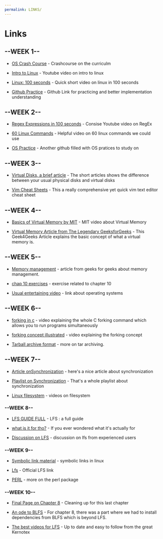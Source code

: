 ```yaml
---
permalink: LINKS/
---
```


# Links

## --WEEK 1--

* [OS Crash Course](https://www.youtube.com/watch?v=26QPDBe-NB8) - Crashcourse on the curriculm

* [Intro to Linux](https://www.youtube.com/watch?v=sWbUDq4S6Y8) - Youtube video on intro to linux

* [Linux: 100 seconds](https://www.youtube.com/watch?v=rrB13utjYV4) - Quick short video on linux in 100 seconds

* [Github Practice](https://github.com/SheldonZhong/OS_practice) - Github Link for practicing and better implementation understanding


## --WEEK 2--

* [Regex Expressions in 100 seconds](https://www.youtube.com/watch?v=sXQxhojSdZM) - Consise Youtube video on RegEx
  
* [60 Linux Commands](https://www.youtube.com/watch?v=gd7BXuUQ91w) - Helpful video on 60 linux commands we could use
  
* [OS Practice](https://github.com/vinayak-sethi/Operating-Systems-Practice) - Another github filled with OS pratices to study on

## --WEEK 3--

* [Virtual Disks, a brief article](https://www.techtarget.com/searchvirtualdesktop/definition/virtual-hard-disk-VHD) - The short articles shows the difference between your usual physical disks and virtual disks

* [Vim Cheat Sheets](https://vim.rtorr.com/) -  This a really comprehensive yet quick vim text editor cheat sheet

## --WEEK 4--

* [Basics of Virtual Memory by MIT](https://youtu.be/8yO2FBBfaB0?si=pRrgx5_KojdlE_8F) - MIT video about Virtual Memory

* [Virtual Memory Article from The Legendary GeeksforGeeks](https://www.geeksforgeeks.org/virtual-memory-in-operating-system/) - This Geek4Geeks Article explains the basic concept of what a virtual memory is.

## --WEEK 5--

* [Memory management](https://www.geeksforgeeks.org/memory-management-in-operating-system/) - article from geeks for geeks about memory management.

* [chap 10 exercises](https://www.studocu.com/row/document/xian-jiaotong-university/%E6%93%8D%E4%BD%9C%E7%B3%BB%E7%BB%9F/operating-system-concepts-exercise10/24296566) - exercise related to chapter 10

* [Usual entertaining video](https://www.youtube.com/watch?v=fkGCLIQx1MI) - link about operating systems

## --WEEK 6--

* [forking in c](https://www.youtube.com/watch?v=cex9XrZCU14/) -  video explaining the whole C forking command which allows you to run programs simultaneously

* [forking concept illustrated](https://www.youtube.com/watch?v=xVSPv-9x3gk) - video explaining the forking concept 

* [Tarball archive format](https://www.youtube.com/watch?v=xVSPv-9x3gk) - more on tar archiving.

## --WEEK 7--

* [Article onSynchronization](https://www.geeksforgeeks.org/introduction-of-process-synchronization/) - here's a nice article about synchronization

* [Playlist on Synchronization](https://www.youtube.com/watch?v=ph2awKa8r5Y&list=PLBlnK6fEyqRjDf_dmCEXgl6XjVKDDj0M2) - That's a whole playlist about synchronization 

* [Linux filesystem](https://www.youtube.com/watch?v=42iQKuQodW4) - videos on filesystem

### --WEEK 8--

* [LFS GUIDE FULL](https://www.youtube.com/playlist?list=PLyc5xVO2uDsCQChvKRDhF-cvsguDfd-y2) - LFS : a full guide

* [what is it for tho?](https://www.alibabacloud.com/blog/what-is-linux-lfs-linux-from-scratch_600026#:~:text=Linux%20From%20Scratch%20emphasizes%20understanding,the%20Linux%20system's%20inner%20workings.) - If you ever wondered what it's actually for

* [Discussion on LFS](https://www.reddit.com/r/linux/comments/wcwyng/is_lfs_linux_from_scratch_a_good_way_to_learn_how/?rdt=60351) - discussion on lfs from experienced users

### --WEEK 9--

* [Symbolic link material](https://www.geeksforgeeks.org/how-to-symlink-a-file-in-linux/) - symbolic links in linux

* [Lfs](https://www.linuxfromscratch.org/) - Official LFS link

* [PERL](https://archive.flossmanuals.net/command-line/perl.html) - more on the perl package

### --WEEK 10--

* [Final Page on Chapter 8](https://www.linuxfromscratch.org/lfs/view/12.2/chapter08/cleanup.html) - Cleaning up for this last chapter

* [An ode to BLFS](https://www.linuxfromscratch.org/blfs/view/12.2/postlfs/grub-efi.html) - For chapter 8, there was a part where we had to install dependencies from BLFS which is beyond LFS.

* [The best videos for LFS](https://www.youtube.com/c/Kernotex/videos) - Up to date and easy to follow from the great Kernotex 
